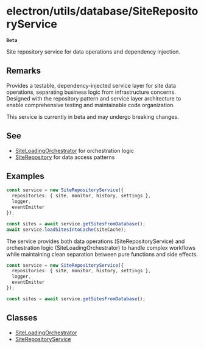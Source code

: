 # electron/utils/database/SiteRepositoryService

**`Beta`**

Site repository service for data operations and dependency injection.

## Remarks

Provides a testable, dependency-injected service layer for site data operations,
separating business logic from infrastructure concerns. Designed with the repository
pattern and service layer architecture to enable comprehensive testing and
maintainable code organization.

This service is currently in beta and may undergo breaking changes.

## See

 - [SiteLoadingOrchestrator](classes/SiteLoadingOrchestrator.md) for orchestration logic
 - [SiteRepository](../../../services/database/SiteRepository/classes/SiteRepository.md) for data access patterns

## Examples

```typescript
const service = new SiteRepositoryService({
  repositories: { site, monitor, history, settings },
  logger,
  eventEmitter
});

const sites = await service.getSitesFromDatabase();
await service.loadSitesIntoCache(siteCache);
```

The service provides both data operations (SiteRepositoryService) and orchestration
logic (SiteLoadingOrchestrator) to handle complex workflows while maintaining
clean separation between pure functions and side effects.

```typescript
const service = new SiteRepositoryService({
  repositories: { site, monitor, history, settings },
  logger,
  eventEmitter
});

const sites = await service.getSitesFromDatabase();
```

## Classes

- [SiteLoadingOrchestrator](classes/SiteLoadingOrchestrator.md)
- [SiteRepositoryService](classes/SiteRepositoryService.md)
